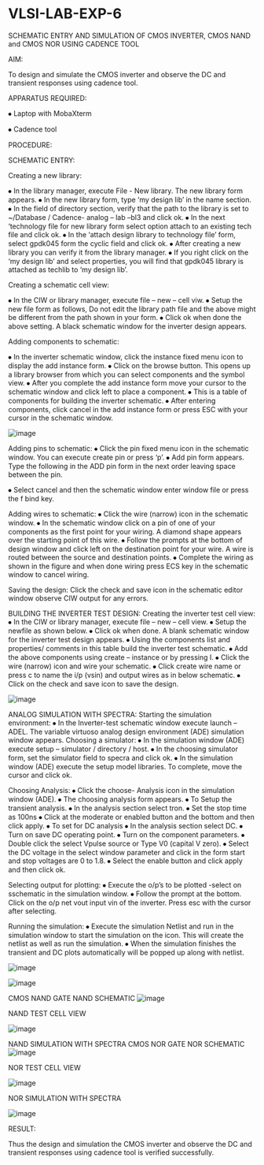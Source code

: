 # VLSI-LAB-EXP-6

SCHEMATIC ENTRY AND SIMULATION OF CMOS INVERTER, CMOS NAND and CMOS NOR USING CADENCE TOOL

AIM:

To design and simulate the CMOS inverter and observe the DC and transient responses using cadence tool.


APPARATUS REQUIRED:

⦁ Laptop with MobaXterm

⦁ Cadence tool

PROCEDURE:

SCHEMATIC ENTRY:

Creating a new library:

⦁ In the library manager, execute File - New library. The new library form appears. ⦁ In the new library form, type ‘my design lib’ in the name section. ⦁ In the field of directory section, verify that the path to the library is set to ~/Database / Cadence- analog – lab –bl3 and click ok. ⦁ In the next ‘technology file for new library form select option attach to an existing tech file and click ok. ⦁ In the ‘attach design library to technology file’ form, select gpdk045 form the cyclic field and click ok. ⦁ After creating a new library you can verify it from the library manager. ⦁ If you right click on the ‘my design lib’ and select properties, you will find that gpdk045 library is attached as techlib to ‘my design lib’.

Creating a schematic cell view:

⦁ In the CIW or library manager, execute file – new – cell viw. ⦁ Setup the new file form as follows, Do not edit the library path file and the above might be different from the path shown in your form. ⦁ Click ok when done the above setting. A black schematic window for the inverter design appears.

Adding components to schematic:

⦁ In the inverter schematic window, click the instance fixed menu icon to display the add instance form. ⦁ Click on the browse button. This opens up a library browser from which you can select components and the symbol view. ⦁ After you complete the add instance form move your cursor to the schematic window and click left to place a component. ⦁ This is a table of components for building the inverter schematic. ⦁ After entering components, click cancel in the add instance form or press ESC with your cursor in the schematic window.

![image](https://github.com/shridharshini8524/VLSI-LAB-EXP-6/assets/148639799/bfd7bae5-8cd7-4e3c-86fc-6fa2d7610ea3)



Adding pins to schematic:
⦁ Click the pin fixed menu icon in the schematic window. You can execute create pin or press ‘p’. ⦁ Add pin form appears. Type the following in the ADD pin form in the next order leaving space between the pin.

⦁ Select cancel and then the schematic window enter window file or press the f bind key.

Adding wires to schematic:
⦁ Click the wire (narrow) icon in the schematic window. ⦁ In the schematic window click on a pin of one of your components as the first point for your wiring. A diamond shape appears over the starting point of this wire. ⦁ Follow the prompts at the bottom of design window and click left on the destination point for your wire. A wire is routed between the source and destination points. ⦁ Complete the wiring as shown in the figure and when done wiring press ECS key in the schematic window to cancel wiring.

Saving the design:
Click the check and save icon in the schematic editor window observe CIW output for any errors.

BUILDING THE INVERTER TEST DESIGN:
Creating the inverter test cell view:
⦁ In the CIW or library manager, execute file – new – cell view. ⦁ Setup the newfile as shown below. ⦁ Click ok when done. A blank schematic window for the inverter test design appears. ⦁ Using the components list and properties/ comments in this table build the inverter test schematic. ⦁ Add the above components using create – instance or by pressing I. ⦁ Click the wire (narrow) icon and wire your schematic. ⦁ Click create wire name or press c to name the i/p (vsin) and output wires as in below schematic. ⦁ Click on the check and save icon to save the design.

![image](https://github.com/shridharshini8524/VLSI-LAB-EXP-6/assets/148639799/48fea175-e10d-485f-971f-023fb8c46702)


ANALOG SIMULATION WITH SPECTRA:
Starting the simulation environment:
⦁ In the Inverter-test schematic window execute launch – ADEL. The variable virtuoso analog design environment (ADE) simulation window appears. Choosing a simulator: ⦁ In the simulation window (ADE) execute setup – simulator / directory / host. ⦁ In the choosing simulator form, set the simulator field to specra and click ok. ⦁ In the simulation window (ADE) execute the setup model libraries. To complete, move the cursor and click ok.

Choosing Analysis:
⦁ Click the choose- Analysis icon in the simulation window (ADE). ⦁ The choosing analysis form appears. ⦁ To Setup the transient analysis. ⦁ In the analysis section select tron. ⦁ Set the stop time as 100ns ⦁ Click at the moderate or enabled button and the bottom and then click apply. ⦁ To set for DC analysis ⦁ In the analysis section select DC. ⦁ Turn on save DC operating point. ⦁ Turn on the component parameters. ⦁ Double click the select Vpulse source or Type V0 (capital V zero). ⦁ Select the DC voltage in the select window parameter and click in the form start and stop voltages are 0 to 1.8. ⦁ Select the enable button and click apply and then click ok.

Selecting output for plotting:
⦁ Execute the o/p’s to be plotted -select on sschematic in the simulation window. ⦁ Follow the prompt at the bottom. Click on the o/p net vout input vin of the inverter. Press esc with the cursor after selecting.

Running the simulation:
⦁ Execute the simulation Netlist and run in the simulation window to start the simulation on the icon. This will create the netlist as well as run the simulation. ⦁ When the simulation finishes the transient and DC plots automatically will be popped up along with netlist.


![image](https://github.com/shridharshini8524/VLSI-LAB-EXP-6/assets/148639799/618a1725-c01c-4fe7-ae37-50d1efb57706)


![image](https://github.com/shridharshini8524/VLSI-LAB-EXP-6/assets/148639799/efca61ac-5fce-4509-b2b4-6b56d3696021)

CMOS NAND GATE
NAND SCHEMATIC
![image](https://github.com/shridharshini8524/VLSI-LAB-EXP-6/assets/148639799/39244d27-fd16-48f0-a82a-8364788d8ddf)


NAND TEST CELL VIEW

![image](https://github.com/shridharshini8524/VLSI-LAB-EXP-6/assets/148639799/ea0229bf-28dc-42c0-a965-83aa08e15927)


NAND SIMULATION WITH SPECTRA
CMOS NOR GATE NOR SCHEMATIC
![image](https://github.com/shridharshini8524/VLSI-LAB-EXP-6/assets/148639799/51ed2331-e1e9-496e-acac-198adc4f1c25)


NOR TEST CELL VIEW

![image](https://github.com/shridharshini8524/VLSI-LAB-EXP-6/assets/148639799/7655cc01-ee92-4f8c-9c6b-b895ee679813)


NOR SIMULATION WITH SPECTRA

![image](https://github.com/shridharshini8524/VLSI-LAB-EXP-6/assets/148639799/8ca311fa-a51c-4e14-90dd-65a38a1fbf7d)

RESULT:

Thus the design and simulation the CMOS inverter and observe the DC and transient responses using cadence tool is verified successfully.


